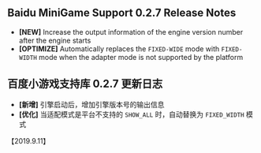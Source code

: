 ## Baidu MiniGame Support 0.2.7 Release Notes

- **[NEW]** Increase the output information of the engine version number after the engine starts
- **[OPTIMIZE]**  Automatically replaces the `FIXED-WIDE` mode with `FIXED-WIDTH` mode when the adapter mode is not supported by the platform


## 百度小游戏支持库 0.2.7 更新日志
- **[新增]** 引擎启动后，增加引擎版本号的输出信息
- **[优化]** 当适配模式是平台不支持的 `SHOW_ALL` 时，自动替换为 `FIXED_WIDTH` 模式


【2019.9.11】